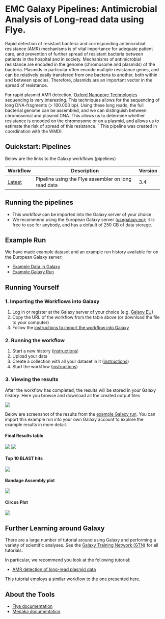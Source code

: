 # EMC Galaxy Pipelines: Antimicrobial Analysis of Long-read data using Flye.

Rapid detection of resistant bacteria and corresponding antimicrobial resistance (AMR) mechanisms is of vital importance for adequate patient care, and prevention of further spread of resistant bacteria between patients in the hospital and in society. Mechanisms of antimicrobial resistance are encoded in the genome (chromosome and plasmids) of the bacteria. Plasmids in particular often encode multiple resistance genes, and can be relatively easily transfered from one bacteria to another, both within and between species. Therefore, plasmids are an important vector in the spread of resistance.

For rapid plasmid AMR detection, [Oxford Nanopore Technologies](https://nanoporetech.com) sequencing is very interesting. This techniques allows for the sequencing of long DNA-fragments (> 100.000 bp). Using these long reads, the full bacterial genome can be assembled, and we can distinguish between chromosomal and plasmid DNA. This allows us to determine whether resistance is encoded on the chromosome or on a plasmid, and allows us to estimate the risk of spread of this resistance.
`
This pipeline was created in coordination with the WMDI.

## Quickstart: Pipelines

Below are the links to the Galaxy workflows (pipelines)


| Workflow                | Description                                      | Version |
|-------------------------|--------------------------------------------------|---------|
| [Latest](https://raw.githubusercontent.com/ErasmusMC-Bioinformatics/AMR-Galaxy-workflows/main/Flye_longreads_v3.4.ga)         | Pipeline using the Flye assembler on long read data  |  3.4    |


## Running the pipelines

- This workflow can be imported into the Galaxy server of your choice.
- We recommend using the European Galaxy server ([usegalaxy.eu](https://usegalaxy.eu)); it is free to use for anybody, and has a default of 250 GB of data storage.


## Example Run

We have made example dataset and an example run history available for on the European Galaxy server:
  - [Example Data in Galaxy](https://usegalaxy.eu/u/saskia/h/published-amr-pipeline-example-data-wmdi)
  - [Example Galaxy Run](https://usegalaxy.eu/u/saskia/h/emc-amr-workflow-flye-example-run)


## Running Yourself

### 1. Importing the Workflows into Galaxy


1. Log in or register at the Galaxy server of your choice (e.g. [Galaxy EU](https://usegalaxy.eu))
2. Copy the URL of the workflow from the table above (or download the file to your computer)
3. Follow the [instructions to import the workflow into Galaxy](https://training.galaxyproject.org/training-material/faqs/galaxy/workflows_import.html)


### 2. Running the workflow

1. Start a new history ([instructions](https://training.galaxyproject.org/training-material/faqs/galaxy/histories_create_new.html))
2. Upload your data
3. Create a collection with all your dataset in it ([instructions](https://training.galaxyproject.org/training-material/faqs/galaxy/collections_build_list.html))
4. Start the workflow ([instructions](https://training.galaxyproject.org/training-material/faqs/galaxy/workflows_run.html))


### 3. Viewing the results

After the workflow has completed, the results will be stored in your Galaxy *history*. Here you browse and download all the created output files

![](images/screenshot_history.png)

Below are screenshot of the results from the [example Galaxy run](https://usegalaxy.eu/u/saskia/h/emc-amr-workflow-flye-example-run). You can import this example run into your own Galaxy account to explore the example results in more detail.

#### Final Results table

![](images/results-table1.png)
![](images/results-table2.png)

#### Top 10 BLAST hits

![](images/blast.png)

#### Bandage Assembly plot

![](images/bandage.jpeg)

#### Circos Plot

![](images/circos.png)


## Further Learning around Galaxy

There are a large number of tutorial around using Galaxy and performing a variety of scientific analyses. See the [Galaxy Training Network (GTN)](https://training.galaxyproject.org) for all tutorials.

In particular, we recommend you look at the following tutorial:
 - [AMR detection of long-read plasmid data](https://training.galaxyproject.org/training-material/topics/metagenomics/tutorials/plasmid-metagenomics-nanopore/tutorial.html)

This tutorial employs a similar workflow to the one presented here.

## About the Tools

- [Flye documentation](https://github.com/fenderglass/Flye/blob/flye/docs/USAGE.md)
- [Medaka documentation](https://nanoporetech.github.io/medaka/)

